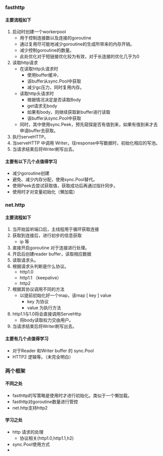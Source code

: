 ### fasthttp

#### 主要流程如下

1. 启动时创建一个workerpool
   - 用于控制连接数以及连接的goroutine
   - 通过复用尽可能地减少goroutine的生成所带来的内存开销。
   - 减少控制goroutine的数量。
   - 此处优化对于短链接优化较为有效，对于长连接的优化几乎为0
2. 读取http请求
   - 在读取http头请求时
     - 使用buffer缓冲，
     - 该buffer从sync.Pool中获取
     - 减少gc压力，同时复用内存。
   - 读取http头请求时
     - 根据情况决定是否读取Body
     - get请求无body
     - 如果有body，则继续获取新buffer进行读取
     - 该buffer从sync.Pool中获取
   - 同时，其中使用sync.Peek，预先窥探是否有值到来，如果有值到来才去申请buffer去获取。
3. 执行serveHTTP。
4. 当serveHTTP 中调用 Writer。往response中写数据时，初始化相应的写池。
5. 当请求结束后将Writer刷写出去。



#### 主要有以下几个点值得学习

- 减少goroutine创建
- 避免、减少内存分配，使用sync.Pool替代。
- 使用Peek去尝试获取值，获取成功后再通过指针同步。
- 使用时才对变量初始化（懒加载）



### net.http

#### 主要流程如下

1. 当开始监听端口后，主线程用于循环获取连接
2. 获取到连接后，进行初步的信息获取
   - ip 等
3. 直接开启goroutine 对于连接进行处理。
4. 开启后创建reader buffer，读取相应数据
5. 读取请求头。
6. 根据请求头判断是什么协议。
   - http1.0
   - http1.1 （keepalive）
   - http2
7. 根据其协议调用不同的方法
   - 以提前初始化好一个map，该map [ key ] value
     - key 为协议
     - value 为执行方法
8. http1.1与1.0将会直接调用ServeHttp
   - 将body读取权力交由用户。
9. 当请求结束后将Writer刷写出去。

#### 主要有几个点值得学习

- 对于Reader 和Writer buffer 的 sync.Pool
- HTTP2 逻辑等。（未完全明白）

### 两个框架

#### 不同之处

- fasthttp的写策略是使用时才进行初始化。类似于一个懒加载。
- fasthttp对goroutine数量进行管控
- net.http支持http2

#### 学习之处

- http 请求的处理
  - 协议相关(http1.0,http1.1,h2)
- sync.Pool使用方式
- 